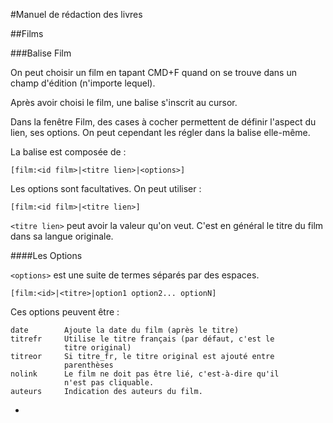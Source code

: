 #Manuel de rédaction des livres

##Films

###Balise Film

On peut choisir un film en tapant CMD+F quand on se trouve dans un champ d'édition (n'importe lequel).

Après avoir choisi le film, une balise s'inscrit au cursor.

Dans la fenêtre Film, des cases à cocher permettent de définir l'aspect du lien, ses options. On peut cependant les régler dans la balise elle-même.

La balise est composée de&nbsp;:

    [film:<id film>|<titre lien>|<options>]

Les options sont facultatives. On peut utiliser :

    [film:<id film>|<titre lien>]
  
`<titre lien>` peut avoir la valeur qu'on veut. C'est en général le titre du film dans sa langue originale.

####Les Options

`<options>` est une suite de termes séparés par des espaces.
  
    [film:<id>|<titre>|option1 option2... optionN]
    
Ces options peuvent être&nbsp;:

    date        Ajoute la date du film (après le titre)
    titrefr     Utilise le titre français (par défaut, c'est le
                titre original)
    titreor     Si titre_fr, le titre original est ajouté entre
                parenthèses
    nolink      Le film ne doit pas être lié, c'est-à-dire qu'il
                n'est pas cliquable.
    auteurs     Indication des auteurs du film.

-